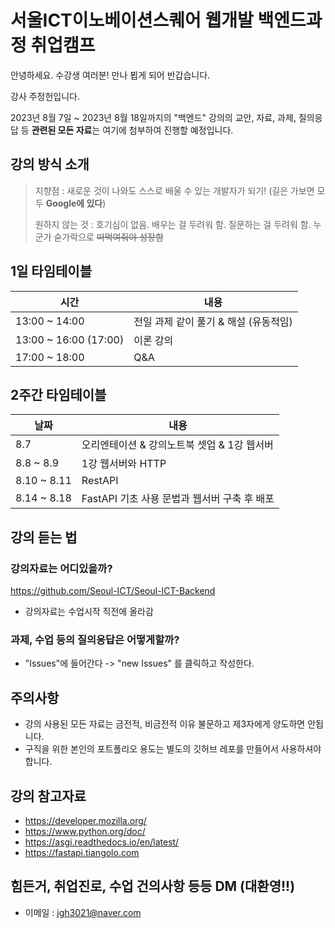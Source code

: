 # 서울ICT이노베이션스퀘어 웹개발 백엔드과정 취업캠프

안녕하세요. 수강생 여러분! 만나 뵙게 되어 반갑습니다.

강사 주정헌입니다.

2023년 8월 7일 ~ 2023년 8월 18일까지의 "백엔드" 강의의 교안, 자료, 과제, 질의응답 등  **관련된 모든 자료**는 여기에 첨부하여 진행할 예정입니다.

## 강의 방식 소개

> 지향점 : 새로운 것이 나와도 스스로 배울 수 있는 개발자가 되기! (길은 가보면 모두 **Google에 있다**)
> 
> 원하지 않는 것 : 호기심이 없음. 배우는 걸 두려워 함. 질문하는 걸 두려워 함. 누군가 숟가락으로 ~~떠먹여줘야 성장함~~

## 1일 타임테이블
|	시간 	| 내용 |
|--|--|
|	13:00 ~ 14:00 	| 전일 과제 같이 풀기 & 해설 (유동적임) |
|	13:00 ~ 16:00 (17:00) 	| 이론 강의 |
|	17:00 ~ 18:00 	| Q&A |


## 2주간 타임테이블

| 날짜  | 내용  |
|--|--|
|8.7| 오리엔테이션 & 강의노트북 셋업 & 1강 웹서버 |
|8.8 ~ 8.9| 1강 웹서버와 HTTP |
|8.10 ~ 8.11| RestAPI |
|8.14 ~ 8.18| FastAPI 기초 사용 문법과 웹서버 구축 후 배포 |

## 강의 듣는 법
### 강의자료는 어디있을까?
 https://github.com/Seoul-ICT/Seoul-ICT-Backend
   
 - 강의자료는 수업시작 직전에 올라감

### 과제, 수업 등의 질의응답은 어떻게할까?
 - "Issues"에 들어간다 -> "new Issues" 를 클릭하고 작성한다.

## 주의사항
- 강의 사용된 모든 자료는 금전적, 비금전적 이유 불문하고 제3자에게 양도하면 안됩니다.
- 구직을 위한 본인의 포트폴리오 용도는 별도의 깃허브 레포를 만들어서 사용하셔야 합니다.

## 강의 참고자료
- https://developer.mozilla.org/
- https://www.python.org/doc/
- https://asgi.readthedocs.io/en/latest/
- https://fastapi.tiangolo.com

## 힘든거, 취업진로, 수업 건의사항 등등 DM (대환영!!)
- 이메일 : jgh3021@naver.com
